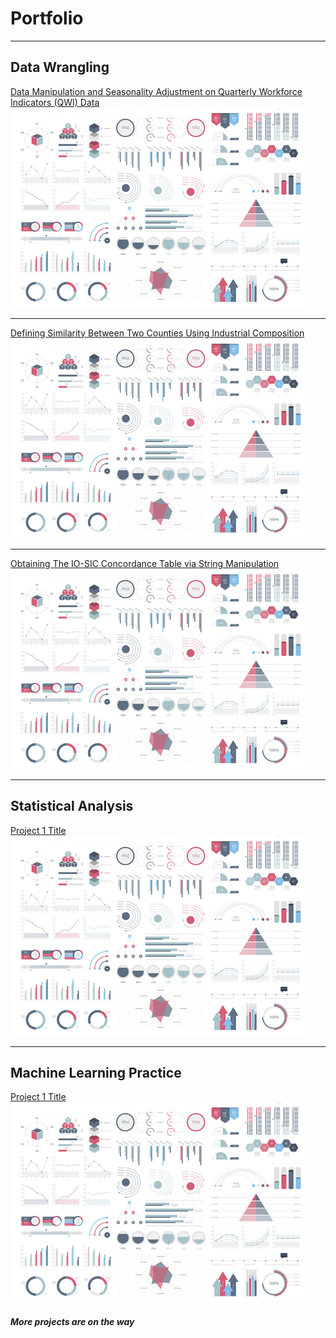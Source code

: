 # Portfolio

---

## Data Wrangling 

[Data Manipulation and Seasonality Adjustment on Quarterly Workforce Indicators (QWI) Data](/prep_qwi_demo.html)
<img src="images/dummy_thumbnail.jpg?raw=true"/>

---
[Defining Similarity Between Two Counties Using Industrial Composition](/cnty_pair_demo.html)
<img src="images/dummy_thumbnail.jpg?raw=true"/>

---
[Obtaining The IO-SIC Concordance Table via String Manipulation](/io_sic_1987_demo.html)
<img src="images/dummy_thumbnail.jpg?raw=true"/>

---

## Statistical Analysis

[Project 1 Title](/725_hw3_Yimin_Guo.html)
<img src="images/dummy_thumbnail.jpg?raw=true"/>

---

## Machine Learning Practice 

[Project 1 Title](/725_hw3_Yimin_Guo.html)
<img src="images/dummy_thumbnail.jpg?raw=true"/>

##### *More projects are on the way*
